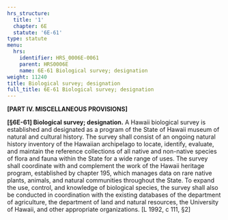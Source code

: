 ```yaml
---
hrs_structure:
  title: '1'
  chapter: 6E
  statute: '6E-61'
type: statute
menu:
  hrs:
    identifier: HRS_0006E-0061
    parent: HRS0006E
    name: 6E-61 Biological survey; designation
weight: 11240
title: Biological survey; designation
full_title: 6E-61 Biological survey; designation
---
```

**[PART IV. MISCELLANEOUS PROVISIONS]**

**[§6E-61] Biological survey; designation.** A Hawaii biological survey is established and designated as a program of the State of Hawaii museum of natural and cultural history. The survey shall consist of an ongoing natural history inventory of the Hawaiian archipelago to locate, identify, evaluate, and maintain the reference collections of all native and non-native species of flora and fauna within the State for a wide range of uses. The survey shall coordinate with and complement the work of the Hawaii heritage program, established by chapter 195, which manages data on rare native plants, animals, and natural communities throughout the State. To expand the use, control, and knowledge of biological species, the survey shall also be conducted in coordination with the existing databases of the department of agriculture, the department of land and natural resources, the University of Hawaii, and other appropriate organizations. [L 1992, c 111, §2]